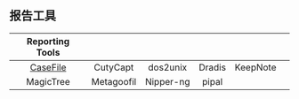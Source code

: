 ## 报告工具

|                       Reporting Tools                        |            |           |        |          |      |
| :----------------------------------------------------------: | :--------: | :-------: | :----: | :------: | :--: |
| [CaseFile](https://github.com/Jack-Liang/kalitools/blob/master/Reporting%20Tools/CaseFile.md) |  CutyCapt  | dos2unix  | Dradis | KeepNote |      |
|                          MagicTree                           | Metagoofil | Nipper-ng | pipal  |          |      |

